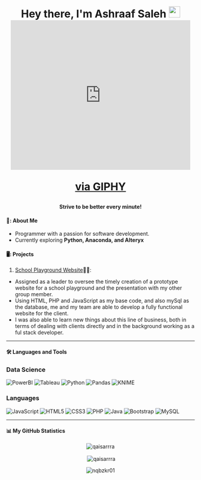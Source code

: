 <div id="profileView" align="center">
  <h1>
  Hey there, I'm Ashraaf Saleh
  <img src="https://media.giphy.com/media/hvRJCLFzcasrR4ia7z/giphy.gif" width="30px"/>
  <iframe src="https://giphy.com/embed/Vbtc9VG51NtzT1Qnv1" width="480" height="400" frameBorder="0" class="giphy-embed" allowFullScreen></iframe><p><a href="https://giphy.com/gifs/Friends-friends-tv-episode-219-Vbtc9VG51NtzT1Qnv1">via GIPHY</a></p>
</h1>
  <h4 align="center">Strive to be better every minute!</h4>
</div>

#### 👨: About Me
- Programmer with a passion for software development.
- Currently exploring **Python, Anaconda, and Alteryx**

#### 🖥️: Projects
1) [School Playground Website](https://intellectplayschool.com/)👨‍🏫:
- Assigned as a leader to oversee the timely creation of a prototype website for a school playground and the presentation with my other group member.
- Using HTML, PHP and JavaScript as my base code, and also mySql as the database, me and my team are able to develop a fully functional website for the client.
- I was also able to learn new things about this line of business, both in terms of dealing with clients directly and in the background working as a ful stack developer.

---

#### 🛠️ Languages and Tools

### Data Science
![PowerBI](https://img.shields.io/badge/PowerBI-F2C811?style=for-the-badge&logo=Power%20BI&logoColor=white)
![Tableau](https://img.shields.io/badge/Tableau-E97627?style=for-the-badge&logo=Tableau&logoColor=white)
![Python](https://img.shields.io/badge/python-3670A0?style=for-the-badge&logo=python&logoColor=ffdd54)
![Pandas](https://img.shields.io/badge/pandas-%23150458.svg?style=for-the-badge&logo=pandas&logoColor=white)
![KNIME](https://img.shields.io/badge/KNIME-%23150458.svg?style=for-the-badge&logo=knime-analytics-platform&logoColor=white)

### Languages
![JavaScript](https://img.shields.io/badge/javascript-%23323330.svg?style=for-the-badge&logo=javascript&logoColor=%23F7DF1E)
![HTML5](https://img.shields.io/badge/html5-%23E34F26.svg?style=for-the-badge&logo=html5&logoColor=white)
![CSS3](https://img.shields.io/badge/css3-%231572B6.svg?style=for-the-badge&logo=css3&logoColor=white)
![PHP](https://img.shields.io/badge/php-%23777BB4.svg?style=for-the-badge&logo=php&logoColor=white)
![Java](https://img.shields.io/badge/java-%23ED8B00.svg?style=for-the-badge&logo=java&logoColor=white)
![Bootstrap](https://img.shields.io/badge/bootstrap-%23563D7C.svg?style=for-the-badge&logo=bootstrap&logoColor=white)
![MySQL](https://img.shields.io/badge/MySql-%23777BB4.svg?style=for-the-badge&logo=MySql&logoColor=white)


---

#### 📊 My GitHub Statistics

<p align='center'><img align="center"src="https://github-readme-stats.vercel.app/api/top-langs?username=AshraafSaleh&show_icons=true&locale=en&layout=compact" alt="qaisarrra" /></p>

<p align='center'>&nbsp;<img align="center" src="https://github-readme-stats.vercel.app/api?username=AshraafSaleh&show_icons=true&locale=en" alt="qaisarrra" /></p>

<p align='center'><img align="center" src="https://github-readme-streak-stats.herokuapp.com/?user=AshraafSaleh&" alt="nqbzkr01" /></p>
